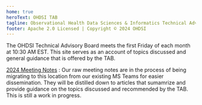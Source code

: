 ```yaml
---
home: true
heroText: OHDSI TAB
tagline: Observational Health Data Sciences & Informatics Technical Advisory Board
footer: Apache 2.0 Licensed | Copyright © 2024 OHDSI
---
```


The OHDSI Technical Advisory Board meets the first Friday of each month at 10:30 AM EST. This site serves as an account of topics discussed and general guidance that is offered by the TAB.

[2024 Meeting Notes](2024-Meeting-Notes.md) : Our raw meeting notes are in the process of being migrating to this location from our existing MS Teams for easier dissemination. They will be distilled down to articles that sumamrize and provide guidance on the topics discussed and recommended by the TAB. This is still a work in progress.
